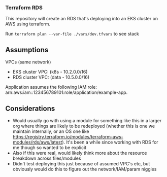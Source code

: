 ### Terraform RDS
This repository will create an RDS that's deploying into an EKS cluster on AWS using terraform. 

Run `terraform plan --var-file ./vars/dev.tfvars` to see stack

## Assumptions
VPCs (same network)
- EKS cluster VPC: (k8s - 10.2.0.0/16)
- RDS cluster VPC: (data - 10.5.0.0/16)

Application assumes the following IAM role: arn:aws:iam::123456789101:role/application/example-app.

## Considerations
- Would usually go with using a module for something like this in a larger org where things are likely to be redeployed (whether this is one we maintain internally, or an OS one like https://registry.terraform.io/modules/terraform-aws-modules/rds/aws/latest). It's been a while since working with RDS for me though so wanted to be explicit
- Also if this were real, would likely think more about the resource breakdown across files/modules
- Didn't test deploying this just because of assumed VPC's etc, but obviously would do this to figure out the network/IAM/param niggles